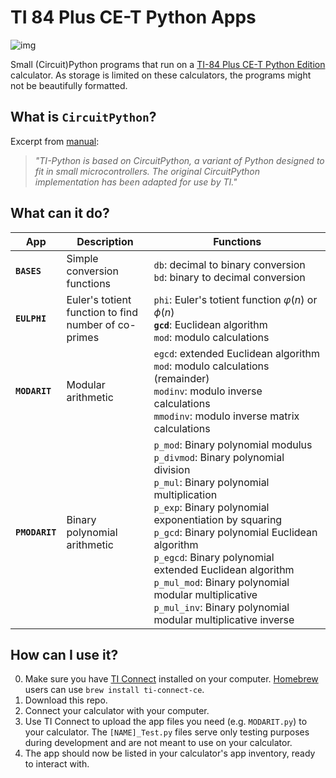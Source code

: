 # TI 84 Plus CE-T Python Apps

![img](https://github.com/RomanBoegli/TI84PlusCETPythonApps/assets/22320200/0507839f-4c25-4dba-a1b2-628dd0eed020)

Small (Circuit)Python programs that run on a [TI-84 Plus CE-T Python Edition](https://education.ti.com/en/products/calculators/graphing-calculators/ti-84-plus-ce-python) calculator. 
As storage is limited on these calculators, the programs might not be beautifully formatted.
 
## What is ``CircuitPython``?
Excerpt from [manual](https://education.ti.com/en/software/details/en/4C66F7E62A1846079881D7C0E372F874/Python-App): 
> _"TI-Python is based on CircuitPython, a variant of Python designed to fit in small microcontrollers. The original CircuitPython implementation has been adapted for use by TI."_

## What can it do?

App | Description | Functions
--|--|--
**``BASES``** | Simple conversion</br>functions | ``db``: decimal to binary conversion </br> ``bd``: binary to decimal conversion
**``EULPHI``** | Euler's totient</br>function to find</br>number of co-primes  | ``phi``: Euler's totient function $\varphi (n)$ or $\phi(n)$ </br> **``gcd``**: Euclidean algorithm</br> ``mod``: modulo calculations
**``MODARIT``** | Modular arithmetic | ``egcd``: extended Euclidean algorithm </br> ``mod``: modulo calculations (remainder) </br> ``modinv``: modulo inverse calculations </br> ``mmodinv``: modulo inverse matrix calculations
**``PMODARIT``** | Binary polynomial </br> arithmetic | ``p_mod``: Binary polynomial modulus</br> ``p_divmod``: Binary polynomial division</br> ``p_mul``: Binary polynomial multiplication</br> ``p_exp``: Binary polynomial exponentiation by squaring</br> ``p_gcd``: Binary polynomial Euclidean algorithm</br> ``p_egcd``: Binary polynomial extended Euclidean algorithm</br> ``p_mul_mod``: Binary polynomial modular multiplicative</br> ``p_mul_inv``: Binary polynomial modular multiplicative inverse

## How can I use it?

0. Make sure you have [TI Connect](https://education.ti.com/en/products/computer-software/ti-connect-sw) installed on your computer. [Homebrew](https://brew.sh/) users can use ``brew install ti-connect-ce``.
1. Download this repo.
2. Connect your calculator with your computer.
3. Use TI Connect to upload the app files you need (e.g. ``MODARIT.py``) to your calculator. The ``[NAME]_Test.py`` files serve only testing purposes during development and are not meant to use on your calculator.
4. The app should now be listed in your calculator's app inventory, ready to interact with.

